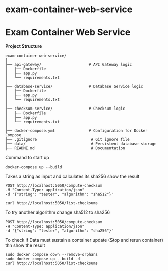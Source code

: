 # exam-container-web-service
# **Exam Container Web Service**

**Project Structure**

``` 
exam-container-web-service/
│
├── api-gateway/                     # API Gateway logic
│   ├── Dockerfile
│   ├── app.py
│   └── requirements.txt
│
├── database-service/                # Database Service logic
│   ├── Dockerfile
│   ├── app.py
│   └── requirements.txt
│
├── checksum-service/                # Checksum logic
│   ├── Dockerfile
│   ├── app.py
│   └── requirements.txt
│
├── docker-compose.yml               # Configuration for Docker Compose
├── .gitignore                        # Git ignore file
├── data/                             # Persistent database storage
├── README.md                         # Documentation
```

Command to start up
```
docker-compose up --build
```

Takes a string as input and calculates its sha256 show the result
```
POST http://localhost:5050/compute-checksum
-H "Content-Type: application/json"
-d '{"string": "tester", "algorithm": "sha512"}'
```
```
curl http://localhost:5050/list-checksums
```

To try another algorithm change sha512 to sha256
```
POST http://localhost:5050/compute-checksum
-H "Content-Type: application/json"
-d '{"string": "tester", "algorithm": "sha256"}'
```

To check if Data must sustain a container update (Stop and rerun container) thn show the result
```
sudo docker compose down --remove-orphans
sudo docker compose up --build -d
curl http://localhost:5050/list-checksums
```


     




